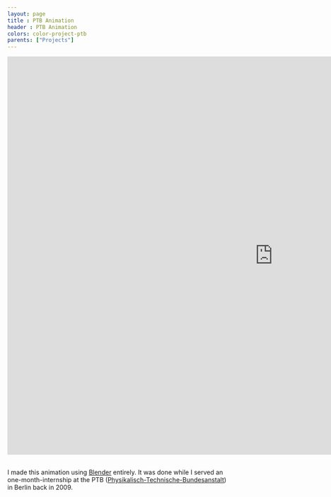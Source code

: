 ```yaml
---
layout: page
title : PTB Animation
header : PTB Animation
colors: color-project-ptb
parents: ["Projects"]
---
```


<div class="responsive-video-43">
<iframe src="http://player.vimeo.com/video/6830808?title=0&amp;byline=0&amp;portrait=0&amp;color={% include link_color %}" width="1200" height="900" frameborder="0" webkitAllowFullScreen allowFullScreen></iframe>
</div>

<br>

I made this animation using <a href="http://www.blender.org/">Blender</a> entirely. It was done while I served an one-month-internship at the PTB (<a href="http://www.ptb.de/">Physikalisch-Technische-Bundesanstalt</a>) in Berlin back in 2009.
